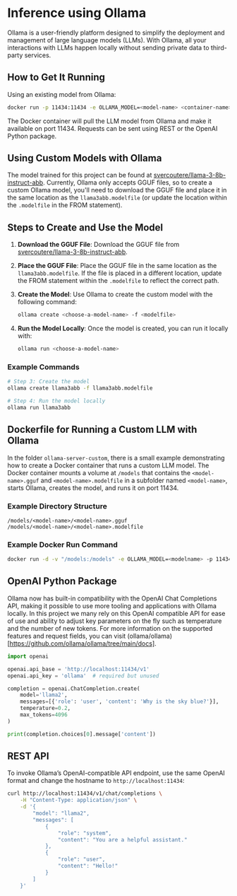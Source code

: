 # Inference using Ollama

Ollama is a user-friendly platform designed to simplify the deployment and management of large language models (LLMs). With Ollama, all your interactions with LLMs happen locally without sending private data to third-party services.


## How to Get It Running

Using an existing model from Ollama:

```bash
docker run -p 11434:11434 -e OLLAMA_MODEL=<model-name> <container-name> ollama/ollama
```

The Docker container will pull the LLM model from Ollama and make it available on port 11434. Requests can be sent using REST or the OpenAI Python package.

## Using Custom Models with Ollama

The model trained for this project can be found at [svercoutere/llama-3-8b-instruct-abb](https://huggingface.co/svercoutere/llama-3-8b-instruct-abb). Currently, Ollama only accepts GGUF files, so to create a custom Ollama model, you'll need to download the GGUF file and place it in the same location as the `llama3abb.modelfile` (or update the location within the `.modelfile` in the FROM statement).

## Steps to Create and Use the Model

1. **Download the GGUF File**:
   Download the GGUF file from [svercoutere/llama-3-8b-instruct-abb](https://huggingface.co/svercoutere/llama-3-8b-instruct-abb).

2. **Place the GGUF File**:
   Place the GGUF file in the same location as the `llama3abb.modelfile`. If the file is placed in a different location, update the FROM statement within the `.modelfile` to reflect the correct path.

3. **Create the Model**:
   Use Ollama to create the custom model with the following command:
   ```bash
   ollama create <choose-a-model-name> -f <modelfile>
   ```

4. **Run the Model Locally**:
   Once the model is created, you can run it locally with:
   ```bash
   ollama run <choose-a-model-name>
   ```

### Example Commands

```bash
# Step 3: Create the model
ollama create llama3abb -f llama3abb.modelfile

# Step 4: Run the model locally
ollama run llama3abb
```
## Dockerfile for Running a Custom LLM with Ollama

In the folder `ollama-server-custom`, there is a small example demonstrating how to create a Docker container that runs a custom LLM model. The Docker container mounts a volume at `/models` that contains the `<model-name>.gguf` and `<model-name>.modelfile` in a subfolder named `<model-name>`, starts Ollama, creates the model, and runs it on port 11434.

### Example Directory Structure

```
/models/<model-name>/<model-name>.gguf
/models/<model-name>/<model-name>.modelfile
```

### Example Docker Run Command

```bash
docker run -d -v "/models:/models" -e OLLAMA_MODEL=<modelname> -p 11434:11434 <docker-image>
```


## OpenAI Python Package

Ollama now has built-in compatibility with the OpenAI Chat Completions API, making it possible to use more tooling and applications with Ollama locally. In this project we many rely on this OpenAI compatible API for ease of use and ability to adjust key parameters on the fly such as temperature and the number of new tokens. For more information on the supported features and request fields, you can visit (ollama/ollama)[https://github.com/ollama/ollama/tree/main/docs]. 

```python
import openai

openai.api_base = 'http://localhost:11434/v1'
openai.api_key = 'ollama'  # required but unused

completion = openai.ChatCompletion.create(
    model='llama2',
    messages=[{'role': 'user', 'content': 'Why is the sky blue?'}],
    temperature=0.2,
    max_tokens=4096
)

print(completion.choices[0].message['content'])
```




## REST API

To invoke Ollama’s OpenAI-compatible API endpoint, use the same OpenAI format and change the hostname to `http://localhost:11434`:

```bash
curl http://localhost:11434/v1/chat/completions \
    -H "Content-Type: application/json" \
    -d '{
        "model": "llama2",
        "messages": [
            {
                "role": "system",
                "content": "You are a helpful assistant."
            },
            {
                "role": "user",
                "content": "Hello!"
            }
        ]
    }'
```

